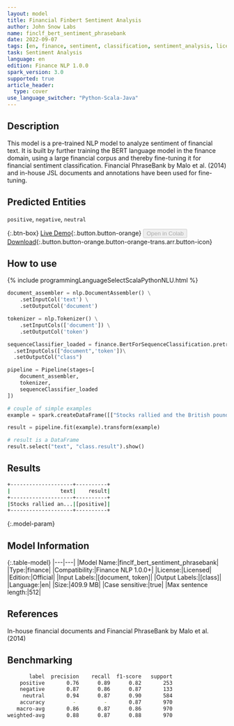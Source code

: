 ```yaml
---
layout: model
title: Financial Finbert Sentiment Analysis
author: John Snow Labs
name: finclf_bert_sentiment_phrasebank
date: 2022-09-07
tags: [en, finance, sentiment, classification, sentiment_analysis, licensed]
task: Sentiment Analysis
language: en
edition: Finance NLP 1.0.0
spark_version: 3.0
supported: true
article_header:
  type: cover
use_language_switcher: "Python-Scala-Java"
---
```


## Description

This model is a pre-trained NLP model to analyze sentiment of financial text. It is built by further training the BERT language model in the finance domain, using a large financial corpus and thereby fine-tuning it for financial sentiment classification. Financial PhraseBank by Malo et al. (2014) and in-house JSL documents and annotations have been used for fine-tuning.

## Predicted Entities

`positive`, `negative`, `neutral`

{:.btn-box}
[Live Demo](https://demo.johnsnowlabs.com/public/SENTIMENT_EN_FINANCE/){:.button.button-orange}
<button class="button button-orange" disabled>Open in Colab</button>
[Download](https://s3.amazonaws.com/auxdata.johnsnowlabs.com/finance/models/finclf_bert_sentiment_phrasebank_en_1.0.0_3.2_1662539499618.zip){:.button.button-orange.button-orange-trans.arr.button-icon}

## How to use



<div class="tabs-box" markdown="1">
{% include programmingLanguageSelectScalaPythonNLU.html %}

```python
document_assembler = nlp.DocumentAssembler() \
    .setInputCol('text') \
    .setOutputCol('document')

tokenizer = nlp.Tokenizer() \
    .setInputCols(['document']) \
    .setOutputCol('token')

sequenceClassifier_loaded = finance.BertForSequenceClassification.pretrained("finclf_bert_sentiment_phrasebank", "en", "finance/models")\
  .setInputCols(["document",'token'])\
  .setOutputCol("class")

pipeline = Pipeline(stages=[
    document_assembler, 
    tokenizer,
    sequenceClassifier_loaded    
])

# couple of simple examples
example = spark.createDataFrame([["Stocks rallied and the British pound gained."]]).toDF("text")

result = pipeline.fit(example).transform(example)

# result is a DataFrame
result.select("text", "class.result").show()
```

</div>

## Results

```bash
+--------------------+----------+
|                text|    result|
+--------------------+----------+
|Stocks rallied an...|[positive]|
+--------------------+----------+
```

{:.model-param}
## Model Information

{:.table-model}
|---|---|
|Model Name:|finclf_bert_sentiment_phrasebank|
|Type:|finance|
|Compatibility:|Finance NLP 1.0.0+|
|License:|Licensed|
|Edition:|Official|
|Input Labels:|[document, token]|
|Output Labels:|[class]|
|Language:|en|
|Size:|409.9 MB|
|Case sensitive:|true|
|Max sentence length:|512|

## References

In-house financial documents and Financial PhraseBank by Malo et al. (2014)

## Benchmarking

```bash
       label  precision    recall  f1-score   support
    positive       0.76      0.89      0.82       253
    negative       0.87      0.86      0.87       133
     neutral       0.94      0.87      0.90       584
    accuracy         -         -       0.87       970
   macro-avg       0.86      0.87      0.86       970
weighted-avg       0.88      0.87      0.88       970
```
